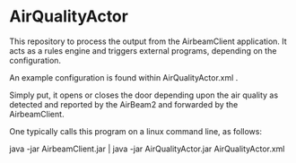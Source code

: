 # AirQualityActor
This repository to process the output from the AirbeamClient application. 
It acts as a rules engine and triggers external programs, depending on the configuration.

An example configuration is found within AirQualityActor.xml .

Simply put, it opens or closes the door depending upon the air quality 
as detected and reported by the AirBeam2 and forwarded by the AirbeamClient.

One typically calls this program on a linux command line, as follows:

java -jar AirbeamClient.jar | java -jar AirQualityActor.jar AirQualityActor.xml



